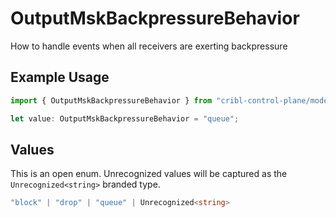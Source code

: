 # OutputMskBackpressureBehavior

How to handle events when all receivers are exerting backpressure

## Example Usage

```typescript
import { OutputMskBackpressureBehavior } from "cribl-control-plane/models/operations";

let value: OutputMskBackpressureBehavior = "queue";
```

## Values

This is an open enum. Unrecognized values will be captured as the `Unrecognized<string>` branded type.

```typescript
"block" | "drop" | "queue" | Unrecognized<string>
```